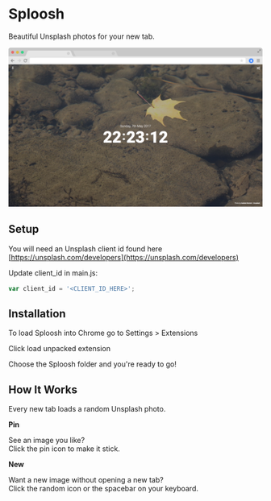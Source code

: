 # Sploosh
Beautiful Unsplash photos for your new tab.

![Screeshot](./images/screenshots/screenshot.png "Screenshot")

## Setup

You will need an Unsplash client id found here [https://unsplash.com/developers](https://unsplash.com/developers)

Update client_id in main.js:
  
```javascript
var client_id = '<CLIENT_ID_HERE>';
```


## Installation

To load Sploosh into Chrome go to Settings > Extensions

Click load unpacked extension 

Choose the Sploosh folder and you're ready to go!


## How It Works

Every new tab loads a random Unsplash photo.

**Pin**

See an image you like?  
Click the pin icon to make it stick.

**New**

Want a new image without opening a new tab?  
Click the random icon or the spacebar on your keyboard.

